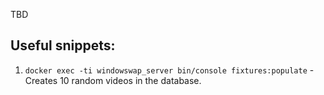 TBD


## Useful snippets:
1. `docker exec -ti windowswap_server bin/console fixtures:populate` - Creates 10 random videos in the database.
